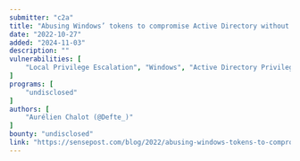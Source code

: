 ```yaml
---
submitter: "c2a"
title: "Abusing Windows’ tokens to compromise Active Directory without touching LSASS"
date: "2022-10-27"
added: "2024-11-03"
description: ""
vulnerabilities: [
    "Local Privilege Escalation", "Windows", "Active Directory Privilege Escalation"
]
programs: [
    "undisclosed"
]
authors: [
    "Aurélien Chalot (@Defte_)"
]
bounty: "undisclosed"
link: "https://sensepost.com/blog/2022/abusing-windows-tokens-to-compromise-active-directory-without-touching-lsass/"
---
```




